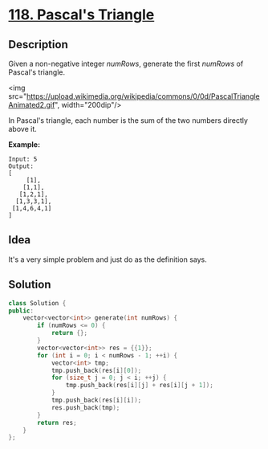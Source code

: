 # [118. Pascal's Triangle](https://leetcode.com/problems/pascals-triangle/description/)

## Description

Given a non-negative integer *numRows*, generate the first *numRows* of Pascal's triangle.

<img src="https://upload.wikimedia.org/wikipedia/commons/0/0d/PascalTriangleAnimated2.gif", width="200dip"/>

In Pascal's triangle, each number is the sum of the two numbers directly above it.

**Example:**

```
Input: 5
Output:
[
     [1],
    [1,1],
   [1,2,1],
  [1,3,3,1],
 [1,4,6,4,1]
]
```

## Idea

It's a very simple problem and just do as the definition says.

## Solution

```cpp
class Solution {
public:
    vector<vector<int>> generate(int numRows) {
        if (numRows <= 0) {
            return {};
        }
        vector<vector<int>> res = {{1}};
        for (int i = 0; i < numRows - 1; ++i) {
            vector<int> tmp;
            tmp.push_back(res[i][0]);
            for (size_t j = 0; j < i; ++j) {
                tmp.push_back(res[i][j] + res[i][j + 1]);
            }
            tmp.push_back(res[i][i]);
            res.push_back(tmp);
        }
        return res;
    }
};
```